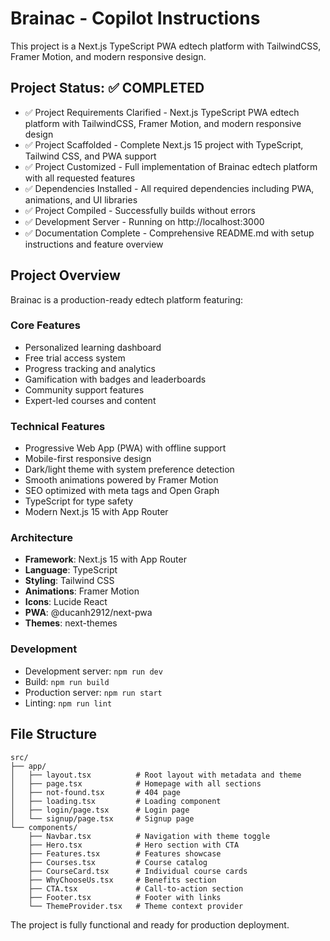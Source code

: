 # Brainac - Copilot Instructions

This project is a Next.js TypeScript PWA edtech platform with TailwindCSS, Framer Motion, and modern responsive design.

## Project Status: ✅ COMPLETED

- ✅ Project Requirements Clarified - Next.js TypeScript PWA edtech platform with TailwindCSS, Framer Motion, and modern responsive design
- ✅ Project Scaffolded - Complete Next.js 15 project with TypeScript, Tailwind CSS, and PWA support
- ✅ Project Customized - Full implementation of Brainac edtech platform with all requested features
- ✅ Dependencies Installed - All required dependencies including PWA, animations, and UI libraries
- ✅ Project Compiled - Successfully builds without errors
- ✅ Development Server - Running on http://localhost:3000
- ✅ Documentation Complete - Comprehensive README.md with setup instructions and feature overview

## Project Overview

Brainac is a production-ready edtech platform featuring:

### Core Features
- Personalized learning dashboard
- Free trial access system
- Progress tracking and analytics
- Gamification with badges and leaderboards
- Community support features
- Expert-led courses and content

### Technical Features
- Progressive Web App (PWA) with offline support
- Mobile-first responsive design
- Dark/light theme with system preference detection
- Smooth animations powered by Framer Motion
- SEO optimized with meta tags and Open Graph
- TypeScript for type safety
- Modern Next.js 15 with App Router

### Architecture
- **Framework**: Next.js 15 with App Router
- **Language**: TypeScript
- **Styling**: Tailwind CSS
- **Animations**: Framer Motion
- **Icons**: Lucide React
- **PWA**: @ducanh2912/next-pwa
- **Themes**: next-themes

### Development
- Development server: `npm run dev`
- Build: `npm run build` 
- Production server: `npm run start`
- Linting: `npm run lint`

## File Structure
```
src/
├── app/
│   ├── layout.tsx          # Root layout with metadata and theme
│   ├── page.tsx            # Homepage with all sections
│   ├── not-found.tsx       # 404 page
│   ├── loading.tsx         # Loading component
│   ├── login/page.tsx      # Login page
│   └── signup/page.tsx     # Signup page
└── components/
    ├── Navbar.tsx          # Navigation with theme toggle
    ├── Hero.tsx            # Hero section with CTA
    ├── Features.tsx        # Features showcase
    ├── Courses.tsx         # Course catalog
    ├── CourseCard.tsx      # Individual course cards
    ├── WhyChooseUs.tsx     # Benefits section
    ├── CTA.tsx             # Call-to-action section
    ├── Footer.tsx          # Footer with links
    └── ThemeProvider.tsx   # Theme context provider
```

The project is fully functional and ready for production deployment.
